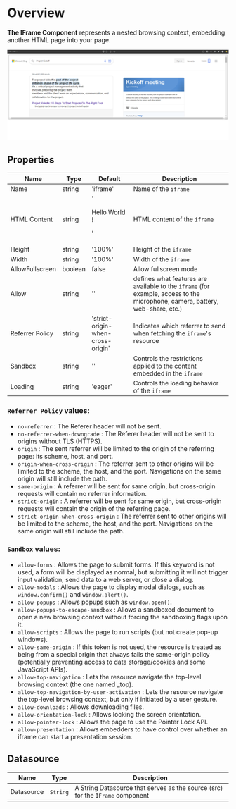 # Overview

**The IFrame Component** represents a nested browsing context, embedding another HTML page into your page.

![alt text](./public/image.png)

## Properties

| Name            | Type    | Default                           | Description                                                                                                                   |
| --------------- | ------- | --------------------------------- | ----------------------------------------------------------------------------------------------------------------------------- |
| Name            | string  | 'iframe'                          | Name of the `iframe`                                                                                                          |
| HTML Content    | string  | '<p>Hello World !<p>'             | HTML content of the `iframe`                                                                                                  |
| Height          | string  | '100%'                            | Height of the `iframe`                                                                                                        |
| Width           | string  | '100%'                            | Width of the `iframe`                                                                                                         |
| AllowFullscreen | boolean | false                             | Allow fullscreen mode                                                                                                         |
| Allow           | string  | ''                                | defines what features are available to the `iframe` (for example, access to the microphone, camera, battery, web-share, etc.) |
| Referrer Policy | string  | 'strict-origin-when-cross-origin' | Indicates which referrer to send when fetching the `iframe`'s resource                                                        |
| Sandbox         | string  | ''                                | Controls the restrictions applied to the content embedded in the `iframe`                                                     |
| Loading         | string  | 'eager'                           | Controls the loading behavior of the `iframe`                                                                                 |

### `Referrer Policy` values:

- `no-referrer` : The Referer header will not be sent.
- `no-referrer-when-downgrade` : The Referer header will not be sent to origins without TLS (HTTPS).
- `origin` : The sent referrer will be limited to the origin of the referring page: its scheme, host, and port.
- `origin-when-cross-origin` : The referrer sent to other origins will be limited to the scheme, the host, and the port. Navigations on the same origin will still include the path.
- `same-origin` : A referrer will be sent for same origin, but cross-origin requests will contain no referrer information.
- `strict-origin` : A referrer will be sent for same origin, but cross-origin requests will contain the origin of the referring page.
- `strict-origin-when-cross-origin` : The referrer sent to other origins will be limited to the scheme, the host, and the port. Navigations on the same origin will still include the path.

### `Sandbox` values:

- `allow-forms` : Allows the page to submit forms. If this keyword is not used, a form will be displayed as normal, but submitting it will not trigger input validation, send data to a web server, or close a dialog.
- `allow-modals` : Allows the page to display modal dialogs, such as `window.confirm()` and `window.alert()`.
- `allow-popups` : Allows popups such as `window.open()`.
- `allow-popups-to-escape-sandbox` : Allows a sandboxed document to open a new browsing context without forcing the sandboxing flags upon it.
- `allow-scripts` : Allows the page to run scripts (but not create pop-up windows).
- `allow-same-origin` : If this token is not used, the resource is treated as being from a special origin that always fails the same-origin policy (potentially preventing access to data storage/cookies and some JavaScript APIs).
- `allow-top-navigation` : Lets the resource navigate the top-level browsing context (the one named \_top).
- `allow-top-navigation-by-user-activation` : Lets the resource navigate the top-level browsing context, but only if initiated by a user gesture.
- `allow-downloads` : Allows downloading files.
- `allow-orientation-lock` : Allows locking the screen orientation.
- `allow-pointer-lock` : Allows the page to use the Pointer Lock API.
- `allow-presentation` : Allows embedders to have control over whether an iframe can start a presentation session.

## Datasource

| Name       | Type     | Description                                                                    |
| ---------- | -------- | ------------------------------------------------------------------------------ |
| Datasource | `String` | A String Datasource that serves as the source (src) for the `IFrame` component |
